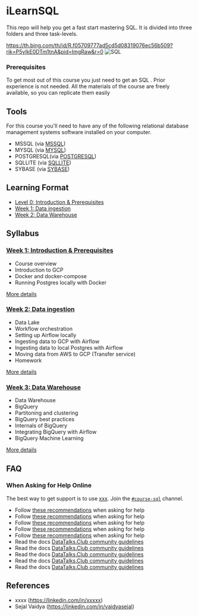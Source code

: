 # iLearnSQL
This repo will help you get a fast start mastering SQL. It is divided into three folders and three task-levels.

https://th.bing.com/th/id/R.f05709777ad5cd5d08319076ec56b509?rik=P5yIkE0DTm1tnA&pid=ImgRaw&r=0
![SQL](<img src="https://giphy.com/embed/vISmwpBJUNYzukTnVx" width="200" height="200" />)


### Prerequisites
To get most out of this course you just need to get an SQL . Prior experience is not needed.
All the materials of the course are freely available, so you can replicate them easily 

## Tools 
For this course you'll need to have any of the following relational database management systems software installed on your computer.

- MSSQL (via [MSSQL](https://www.anaconda.com/products/individual))
- MYSQL (via [MYSQL](https://www.anaconda.com/products/individual))
- POSTGRESQL(via [POSTGRESQL](https://www.anaconda.com/products/individual))
- SQLLITE (via [SQLLITE](https://www.anaconda.com/products/individual))
- SYBASE (via [SYBASE](https://www.anaconda.com/products/individual))

## Learning Format

- [Level 0: Introduction & Prerequisites](#week-1-introduction--prerequisites)
- [Week 1: Data ingestion](#week-2-data-ingestion)
- [Week 2: Data Warehouse](#week-3-data-warehouse)

## Syllabus

### [Week 1: Introduction & Prerequisites](week_1_basics_n_setup)

* Course overview
* Introduction to GCP
* Docker and docker-compose 
* Running Postgres locally with Docker

[More details](week_1_basics_n_setup)

### [Week 2: Data ingestion](week_2_data_ingestion)

* Data Lake
* Workflow orchestration
* Setting up Airflow locally
* Ingesting data to GCP with Airflow
* Ingesting data to local Postgres with Airflow
* Moving data from AWS to GCP (Transfer service)
* Homework

[More details](week_2_data_ingestion)

### [Week 3: Data Warehouse](week_3_data_warehouse)

* Data Warehouse
* BigQuery
* Partitoning and clustering
* BigQuery best practices
* Internals of BigQuery
* Integrating BigQuery with Airflow
* BigQuery Machine Learning

[More details](week_3_data_warehouse)


## FAQ

### When Asking for Help Online

The best way to get support is to use [xxx](https://datatalks.club/slack.html). 
Join the [`#course-sql`](https://app.slack.com/client/T01ATQK62F8/C01FABYF2RG) channel.

- Follow [these recommendations](https://xxx) when asking for help
- Follow [these recommendations](https://xxx) when asking for help
- Follow [these recommendations](https://xxx) when asking for help
- Follow [these recommendations](https://xxx) when asking for help
- Follow [these recommendations](https://xxx) when asking for help
- Read the docs [DataTalks.Club community guidelines](https://xxx)
- Read the docs [DataTalks.Club community guidelines](https://xxx)
- Read the docs [DataTalks.Club community guidelines](https://xxx)
- Read the docs [DataTalks.Club community guidelines](https://xxx)
- Read the docs [DataTalks.Club community guidelines](https://xxx)


## References
- xxxx (https://linkedin.com/in/xxxxx)
- Sejal Vaidya (https://linkedin.com/in/vaidyasejal)